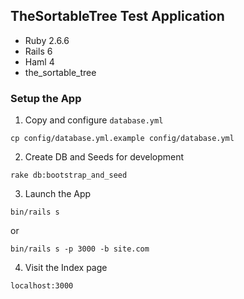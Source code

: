 ## TheSortableTree Test Application

* Ruby 2.6.6
* Rails 6
* Haml 4
* the_sortable_tree

### Setup the App

1. Copy and configure `database.yml`

  ```
  cp config/database.yml.example config/database.yml
  ```

2. Create DB and Seeds for development

  ```
  rake db:bootstrap_and_seed
  ```

3. Launch the App

  ```
  bin/rails s
  ```

  or

  ```
  bin/rails s -p 3000 -b site.com
  ```

4. Visit the Index page

  ```
  localhost:3000
  ```
